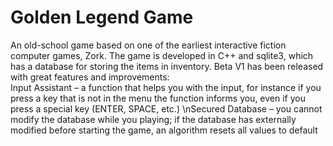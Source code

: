 # Golden Legend Game
An old-school game based on one of the earliest interactive fiction computer games, Zork. The game is developed in C++ and sqlite3, which has a database for storing the items in inventory. Beta V1 has been released with great features and improvements:  
Input Assistant – a function that helps you with the input, for instance if you press a key that is not in the menu the function informs you, even if you press a special key (ENTER, SPACE, etc.)
\nSecured Database – you cannot modify the database while you playing; if the database has externally modified before starting the game, an algorithm resets all values to default
